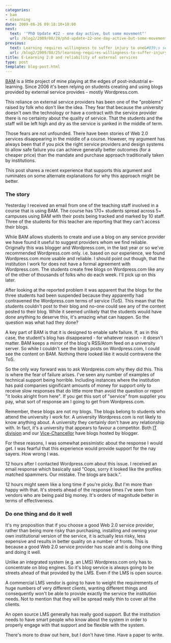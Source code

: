 ```yaml
---
categories:
- bam
- elearning
date: 2009-08-26 09:18:10+10:00
next:
  text: '"PhD Update #22 - one day active, but some movement"'
  url: /blog2/2009/08/28/phd-update-22-one-day-active-but-some-movement/
previous:
  text: Learning requires willingness to suffer injury to one&#039;s self-esteem
  url: /blog2/2009/08/25/learning-requires-willingness-to-suffer-injury-to-ones-self-esteem/
title: E-Learning 2.0 and reliability of external services
type: post
template: blog-post.html
---
```

[BAM](/blog2/research/bam-blog-aggregation-management/) is a little project of mine playing at the edges of post-industrial e-learning. Since 2006 it's been relying on students creating and using blogs provided by external service provides - mostly Wordpress.com.

This reliance on external service providers has been one of the "problems" raised by folk who don't like the idea. They fear that because the university doesn't own the technology or have a contract with the service provider there is no certainty about the quality of service. That the students and the staff will be left high and dry as the service is yanked in the middle of term.

Those fears are not unfounded. There have been stories of Web 2.0 services disappearing in the middle of a course. However, my argument has always been that if you pick the right service providers and design systems to allow safe failure you can achieve generally better outcomes (for a cheaper price) than the mandate and purchase approach traditionally taken by institutions.

This post shares a recent experience that supports this argument and ruminates on some alternate explanations for why this approach might be better.

### The story

Yesterday I received an email from one of the teaching staff involved in a course that is using BAM. The course has 170+ students spread across 5+ campuses using BAM with their posts being tracked and marked by 10 staff. Three of the students for this teacher are reporting that they can't access their blogs.

While BAM allows students to create and use a blog on any service provider we have found it useful to suggest providers whom we find reliable. Originally this was blogger and Wordpress.com, in the last year or so we've recommended Wordpress.com only. i.e. based on our experience, we found Wordpress.com more usable and reliable. I should point out though, that the institution I work for does not have a formal agreement with Wordpress.com. The students create free blogs on Wordpress.com like any of the other of thousands of folks who do each week. I'll pick up on this later.

After looking at the reported problem it was apparent that the blogs for the three students had been suspended because they apparently had contravened the Wordpress.com terms of service (ToS). This mean that the students couldn't post to their blog and no-one could see any of the content posted to their blog. While it seemed unlikely that the students would have done anything to deserve this, it's amazing what can happen. So the question was what had they done?

A key part of BAM is that it is designed to enable safe failure. If, as in this case, the student's blog has disappeared - for whatever reason - it doesn't matter. BAM keeps a mirror of the blog's RSS/Atom feed on a university server. So while I couldn't see the blogs posts on Wordpress.com, I could see the content on BAM. Nothing there looked like it would contravene the ToS.

So the only way forward was to ask Wordpress.com why they did this. This is where the fear of failure arises. I've seen any number of examples of technical support being horrible. Including instances where the institution has paid companies significant amounts of money for support only to receive slow responses that do little more than avoid the question or report "it looks alright from here". If you get this sort of "service" from supplier you pay, what sort of response am I going to get from Wordpress.com.

Remember, these blogs are not my blogs. The blogs belong to students who attend the university I work for. A university Wordpress.com is not likely to know anything about. A university they certainly don't have any relationship with. In fact, it's a university that appears to favour a competitor. Both [IT division](http://cqunitech.blogspot.com/) and our [Vice-Chancellor](http://vc-cquniversity.blogspot.com/) have blogs hosted by blogger.

For these reasons, I was somewhat pessimistic about the response I would get. I was fearful that this experience would provide support for the nay sayers. How wrong I was.

12 hours after I contacted Wordpress.com about this issue. I received an email response which basically said "Oops, sorry it looked like the profiles matched spammers. Our mistake. The blogs are back.".

12 hours might seem like a long time if you're picky. But I'm more than happy with that. It's streets ahead of the response times I've seen from vendors who are being paid big money. It's orders of magnitude better in terms of effectiveness.

### Do one thing and do it well

It's my proposition that if you choose a good Web 2.0 service provider, rather than being more risky than purchasing, installing and owning your own institutional version of the service, it is actually less risky, less expensive and results in better quality on a number of fronts. This is because a good Web 2.0 service provider has scale and is doing one thing and doing it well.

Unlike an integrated system (e.g. an LMS) Wordpress.com only has to concentrate on blog engines. So it's blog service is always going to be streets ahead of that provided by the LMS. Even if the LMS is open source.

A commercial LMS vendor is going to have to weight the requirements of huge numbers of very different clients, wanting different things and consequently won't be able to provide exactly the service the institution needs. Not to mention that they will be spread really thin to cover all the clients.

An open source LMS generally has really good support. But the institution needs to have smart people who know about the system in order to properly engage with that support and be flexible with the system.

There's more to draw out here, but I don't have time. Have a paper to write.